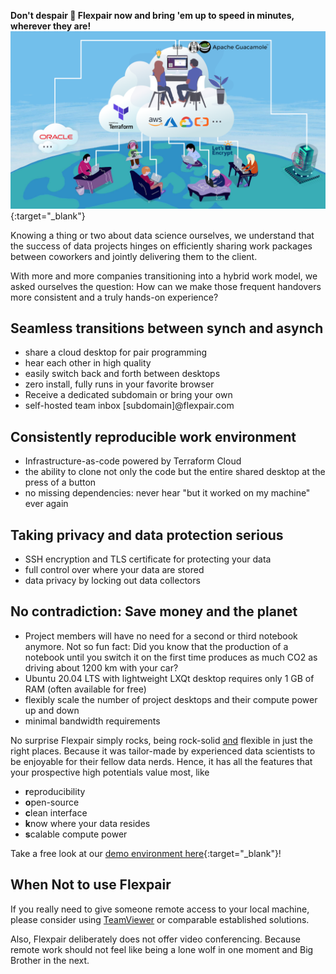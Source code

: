 **Don't despair 🤗 Flexpair now and bring 'em up to speed in minutes, wherever they are!**
[![](assets/architecture.png)](http://demo.flexpair.com){:target="_blank"}

Knowing a thing or two about data science ourselves, we understand that the success of data projects hinges on efficiently sharing work packages between coworkers and jointly delivering them to the client.

With more and more companies transitioning into a hybrid work model, we asked ourselves the question: How can we make those frequent handovers more consistent and a truly hands-on experience?

## Seamless transitions between synch and asynch

- share a cloud desktop for pair programming
- hear each other in high quality
- easily switch back and forth between desktops 
- zero install, fully runs in your favorite browser
- Receive a dedicated subdomain or bring your own
- self-hosted team inbox [subdomain]@flexpair.com

## Consistently reproducible work environment

- Infrastructure-as-code powered by Terraform Cloud
- the ability to clone not only the code but the entire shared desktop at the press of a button
- no missing dependencies: never hear "but it worked on my machine" ever again

## Taking privacy and data protection serious

- SSH encryption and TLS certificate for protecting your data
- full control over where your data are stored
- data privacy by locking out data collectors

## No contradiction: Save money and the planet

- Project members will have no need for a second or third notebook anymore. Not so fun fact: Did you know that the production of a notebook until you switch it on the first time produces as much CO2 as driving about 1200 km with your car?
- Ubuntu 20.04 LTS with lightweight LXQt desktop requires only 1 GB of RAM (often available for free)
- flexibly scale the number of project desktops and their compute power up and down
- minimal bandwidth requirements

 No surprise Flexpair simply rocks, being rock-solid <u>and</u> flexible in just the right places. Because it was tailor-made by experienced data scientists to be enjoyable for their fellow data nerds. Hence, it has all the features that your prospective high potentials value most, like
- **r**eproducibility
- **o**pen-source
- **c**lean interface
- **k**now where your data resides
- **s**calable compute power 

Take a free look at our [demo environment here](http://demo.flexpair.com){:target="_blank"}!

## When Not to use Flexpair

If you really need to give someone remote access to your local machine, please consider using [TeamViewer](https://www.teamviewer.com/en/) or comparable established solutions.

Also, Flexpair deliberately does not offer video conferencing. Because remote work should not feel like being a lone wolf in one moment and Big Brother in the next.